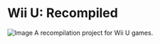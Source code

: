# Wii U: Recompiled
![Image](https://github.com/user-attachments/assets/d689c630-6f5d-47a5-991a-e7376778ec48)
A recompilation project for Wii U games.

